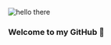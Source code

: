 <!--#### Hello there 👋--->

![hello there](https://user-images.githubusercontent.com/91583403/218317219-c86bb9db-247b-44a9-a632-9217e36b3731.gif)



<!--
**glennpaulaby/glennpaulaby** is a ✨ _special_ ✨ repository because its `README.md` (this file) appears on your GitHub profile.

Here are some ideas to get you started:

- 🔭 I’m currently working on ...
- 🌱 I’m currently learning ...
- 👯 I’m looking to collaborate on ...
- 🤔 I’m looking for help with ...
- 💬 Ask me about ...
- 📫 How to reach me: ...
- 😄 Pronouns: ...
- ⚡ Fun fact: ...
-->

### Welcome to my GitHub 🙇
 

